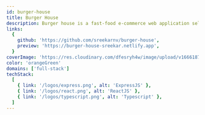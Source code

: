 ```yaml
---
id: burger-house
title: Burger House
description: Burger house is a fast-food e-commerce web application selling burgers. This web app allows you to choose burgers from a menu or allow user to make their own customized burger with the given ingredients and users are able to track their order within a dashboard.
links:
  {
    github: 'https://github.com/sreekarnv/burger-house',
    preview: 'https://burger-house-sreekar.netlify.app',
  }
coverImage: 'https://res.cloudinary.com/dfesryh4w/image/upload/v1666187774/portfolio/burger-house.png'
color: 'orangeGreen'
domains: ['full-stack']
techStack:
  [
    { link: '/logos/express.png', alt: 'ExpressJS' },
    { link: '/logos/react.png', alt: 'ReactJS' },
    { link: '/logos/typescript.png', alt: 'Typescript' },
  ]
---
```

